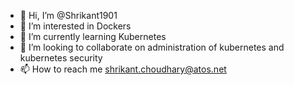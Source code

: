 - 👋 Hi, I’m @Shrikant1901
- 👀 I’m interested in Dockers
- 🌱 I’m currently learning Kubernetes
- 💞️ I’m looking to collaborate on administration of kubernetes and kubernetes security
- 📫 How to reach me shrikant.choudhary@atos.net

<!---
Shrikant1901/Shrikant1901 is a ✨ special ✨ repository because its `README.md` (this file) appears on your GitHub profile.
You can click the Preview link to take a look at your changes.
--->
